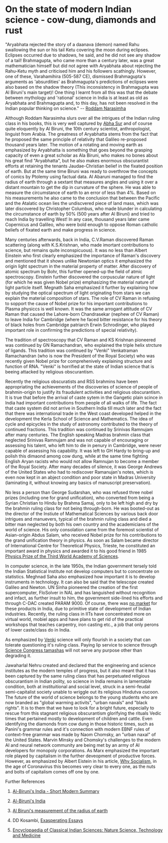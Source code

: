# On the state of modern Indian science - cow-dung, diamonds and rust

"Aryabhata rejected the story of a daanava (demon) named Rahu swallowing the sun or his tail Ketu covering the moon during eclipses. Eclipses occurred due to shadows, he said, and he did not see any shadow of a tail!
Brahmagupta, who came more than a century later, was a great mathematician himself but did not agree with Aryabhata about rejecting the Rahu-Ketu myth and criticised him and his followers scathingly.
However, one of these, Varahamihira (505-587 CE), dismissed Brahmagupta's arguments as 'absurdities' as Brahmagupta's predictions of eclipses were also based on the shadow theory (This inconsistency in Brahmagupta was Al Biruni's main target)!
One thing I learnt from all this was that the debate between mythology and 'rational' science in India is at least as old as Aryabhata and Brahmagupta and, to this day, has not been resolved in the Indian popular thinking on science."
-- [Roddam Narasimha](https://www.rediff.com/news/interview/why-and-how-did-science-in-india-stagnate/20150814.htm)




Although Roddam Narasimha slurs over all the intrigues of the Indian ruling class in his books, this is very well captured by [Abha Sur](https://www.amazon.com/gp/product/8189059327/ref=dbs_a_def_rwt_hsch_vapi_taft_p1_i0) and of course quite eloquently by Al Biruni, the 10th century scientist, anthropologist, linguist from Arabia. The greatness of Aryabhatta stems from the fact that he proposed the same principle of relativity that Galileo re-proposed thousand years later. The motion of a rotating and moving earth as emphasized by Aryabhatta is something that goes beyond the grasping capacity of even a great scholar as Ala Biruni, who makes no bones about his great find "Aryabhatta", but he also makes enormous obscurantist efforts at retaining the tenants Jaudae-Christian belief in the fixated position of earth. But at the same time Biruni was ready to overthrow the concepts of conics by Ptolemy using factual data. Al Abaruni managed to find the radius of earth through a sextant that measures angles and using it over a distant mountain to get the dip in curvature of the sphere. He was able to measure the circumstance of earth to an error of less than 4%. Based on his measurements he also came to the conclusion that between the Pacific and the Atalatic ocean lies the undiscvered piece of land mass, which was later discovered by Christopher Columbus, who made blunder in calculating the circumstance of earth by 50% (500 years after Al Biruni) and tried to reach India by travelling West!  In any case, thousand years later came Copernicus and Galileo, who were bold enough to oppose Roman catholic beliefs of fixated earth and make progress in science.

Many centuries afterwards, back in India, C.V.Raman discovered Raman scattering (along with K.S.Krishnan, who made imortant contributions to science, but remains quite inconspicuous). It was no less than Albert Einstein who first clearly emphasized the importance of Raman's discovery and mentioned that it shows unlike Newtonian optics it emphasized the origin light spectrum in the material property of matter. After discovery of atomic spectrum by Bohr, this further opened-up the field of atmic spectroscopy. Einstein further discovered the corpuscular nature of light (for which he was given Nobel prize) emphasizing the material nature of light particle itself.
Megnath Saha emphasized it further by explaining how by studying the optical spectrum of light originating from stars we can explain the material composition of stars. The role of CV Raman in refusing to sopport the cause of Nobel prize for his important contributions to Plasma physiccs is well known. It was the same arrogant attitude of CV Raman that caused the Lahore-born Chandrasekar (nephew of CV Raman) to leave India for Cambridge (where he faced bitter resistance for his theory of black holes from Cambridge patriarch Erwin Schrodinger, who played important role in confirming the predictions of special relativity).

The tradition of spectroscopy that CV Raman and KS Krishnan pioneered was continued by GN Ramachandran, who explained the triple helix strcture of ligands. This tradition was continued by "Venki" Venkatraman Ramachandran (who is now the President of the Royal Society) who was recently given Nobel prize for comprehenively explaining structure and function of RNA. "Venki" is horrified at the state of Indian science that is beeing attacked by religious obscurantism.

Recently the religious obscuratists and RSS brahmins have been appropriating the achievements of the discoveries of science of people of brahmin-origin to justify its fraudulent activities and religious obscurantism. It is true that before the arrival of caste sytem in the Gangetic plain scince in India had important contributions from people of all walks of life. The fact that caste system did not arrive in Southern India till much later and the fact that there was international trade in the West coast developed helped in the development the Kerla School of Science and Mathematics. The idea of cycle and epicycles in the study of astronomy contributed to the theory of continued fractions. This tradition was continued by Srinivas Ramnujam after many centuries. The English speaking Madras brahmin class that neglected Srinivas Ramnujam and was not capable of encouraging or assessing his talent, who left him to die in penury in Cambridge, were never capable of assessing his capability. It was left to GH Hardy to bring-up and polish this dimaond among cow dung, while at the same time fighting English Aryan racists who would not allow Ramnujan to become a member of the Royal Society. After many decades of silence, it was George Andrews of the United States who had to rediscover Ramanujan's notes, which is even now kept in an abject condition and poor state in Madras University (laminating it, without knowing any basics of manuscript preservation). 

No less a person than George Sudarshan, who was refused three nobel prizes (including one for grand unification), who converted from being a Syrian Christian to Hindu by Brahma Samaj, only to be left high and dry by the brahmin ruling class for not being through-born. He was booted-out as the director of the Instiute of Mathematical Sciences by various back door intrigues and manuevers, typical of the brahmin ruling class and died a bitter man neglected by both his own country and the academicians of the world of science. His only consolation came from the foremost scientist of Asian-origin Abdus Salam, who received Nobel prize for his contributions to the grand unification theory in physics. As soon as Salam became director of International Centre for Theoretical Physics, Trieste, he constituted an important award in physics and awarded it to his good friend in 1985 [Physics Prize of the Third World Academy of Sciences](https://www.ias.ac.in/article/fulltext/reso/024/02/0245-0252).

In computer science, in the late 1950s, the Indian government tersely told the Indian Statistical Institute not develop computers but to concentrate on statistics. Meghnad Saha also emphasized how important it is to develop instruments in technology. It can also be said that the telescope created Galileo and Newton. UN Sinha pioneered the creation of the first supercomputer, FloSolver in NAL and has languished without recognition and infact, as further insult to him, the government side-lined his efforts and through C-DAC created PARAM 9000. Of course, there was [no market](https://www.indiatoday.in/magazine/science-and-technology/story/19930430-indias-success-in-developing-high-speed-processors-marred-by-poor-marketing-810981-1993-04-30) for these products in India, due to primitive state of development of Indian industries. Recently, the ruling class in IITs have concentrated more on virtual world, mobiel apps and have plans to get rid of the practical workshops that teaches carpentry, iron casting etc., a job that only perons of lower caste/class do in India.

As emphasized by [Venki](https://www.thehindu.com/sci-tech/science/science-depends-on-being-able-to-question-authority/article30589249.ece) science will only flourish in a society that can tolerate questioning it's ruling class. Paying lip service to science through [Science Congress tamashas](https://thewire.in/politics/not-a-congress-but-a-big-fat-indian-science-wedding) will not serve any purpose other than degrading it.

Jawaharlal Nehru created and declared that the engineering and science institutes as the modern temples of progress, but it also meant that it has been captured by the same ruling class that has perpetuated religious obscurantism in Indian polity, so science in India remains in lamentable condition, both at instituitional and social level, struck in a semi-feudal semi-capitalist society unable to wriggle out its religious Hindutva cucoon. The future of the world of science belongs to the young students who are now branded as "global warming activits", "urban naxals" and "black rights". It is to them that we have to look for a bright future, especially to rescue from this stagnant religious obscurantism glorifying the rituals Vedic times that pertained mostly to development of children and cattle. Even identifying the diamonds from cow dung in those historic times, such as Panini's grammar rules and it's connection with modern EBNF rules of context-free grammar was made by Naom Chomsky, an "urban naxal" of the United States. Marvin Minsky and Chomsky's challenges to the modern AI and neural network community are being met by an army of AI developers for monopoly corporations. As Marx emphasized the important role played by capitalism in the further deveopment of productive forces. However, as emphasized by Albert Eistein in his article, [Why Socialism](https://monthlyreview.org/2009/05/01/why-socialism/), in the age of Coronavirus this becomes very clear to every one, as the nuts and bolts of capitalism comes off one by one. 

Further References

1. [Al-Biruni's India - Short Modern Summary](https://selfstudyhistory.com/2015/09/30/al-birunis-india/)

2. [Al-Biruni's India](http://www.columbia.edu/cu/lweb/digital/collections/cul/texts/ldpd_5949073_001/index.html)

3. [Al Biruni's measurement of the radius of earth](https://owlcation.com/stem/How-to-Determin-the-Radius-of-the-Earth-Al-Birunis-Classic-Experiment)

4. DD Kosambi, [Exasperating Essays](https://www.marxists.org/archive/kosambi/exasperating-essays/x01/index.htm)

5. [Encyclopaedia of Classical Indian Sciences: Nature Science, Technology and Medicine](https://www.amazon.com/Encyclopaedia-Classical-Indian-Sciences-Technology/dp/8173715556)




